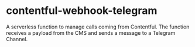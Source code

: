 # contentful-webhook-telegram

A serverless function to manage calls coming from Contentful. The function receives a payload from the CMS and sends a message to a Telegram Channel.
